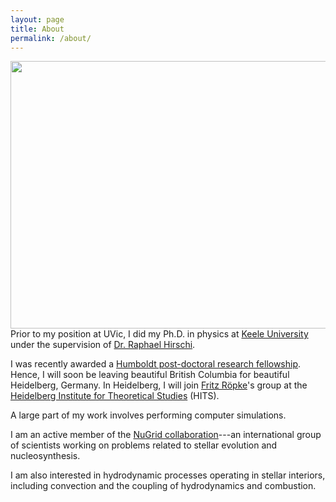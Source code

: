 ```yaml
---
layout: page
title: About
permalink: /about/
---
```



<!---
<img style="float: right" src="https://farm9.staticflickr.com/8573/16267731841_a876834236.jpg" height="40%" width="40%">
-->

<img style="float: right" src="https://lh3.googleusercontent.com/-BwrMCFwNij0/VSf_8lMVKOI/AAAAAAAAAJk/ZSBmmx2jmaE/s144/swj01.jpg" height="428" width="640">

<!---
<table style="width:auto;"><tr><td><a href="https://picasaweb.google.com/lh/photo/_yLB4B0u2mO70HY7rxLwqtMTjNZETYmyPJy0liipFm0?feat=embedwebsite"><img src="https://lh3.googleusercontent.com/-BwrMCFwNij0/VSf_8lMVKOI/AAAAAAAAAJk/ZSBmmx2jmaE/s144/swj01.jpg" height="96" width="144" /></a></td></tr><tr><td style="font-family:arial,sans-serif; font-size:11px; text-align:right">From <a href="https://picasaweb.google.com/113209873730276612077/20150410?authuser=0&feat=embedwebsite">2015-04-10</a></td></tr></table>
-->

Prior to my position at UVic, I did my Ph.D. in physics at
[Keele University](http://www.keele.ac.uk/) under the supervision of
[Dr. Raphael Hirschi](http://www.astro.keele.ac.uk/~hirschi).

I was recently awarded a [Humboldt post-doctoral research
fellowship](http://www.humboldt-foundation.de).
Hence, I will soon be leaving beautiful British Columbia for
beautiful Heidelberg, Germany.
In Heidelberg, I will join [Fritz Röpke](http://www.friedrich-roepke.de/)'s
group at the [Heidelberg Institute for Theoretical
Studies](http://www.h-its.org/english/research/tap/) (HITS).

A large part of my work involves performing computer simulations.

I am an active member of the [NuGrid
collaboration](www.nugridstars.org)---an international group
of scientists working on problems related to stellar evolution and
nucleosynthesis.

I am also interested in hydrodynamic processes operating in stellar
interiors, including convection and the coupling of hydrodynamics and
combustion.

